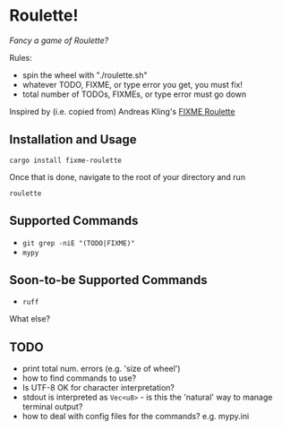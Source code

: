 # Roulette!

*Fancy a game of Roulette?*

Rules:

- spin the wheel with "./roulette.sh"
- whatever TODO, FIXME, or type error you get, you must fix!
- total number of TODOs, FIXMEs, or type error must go down

Inspired by (i.e. copied from) Andreas Kling's [FIXME Roulette](https://www.youtube.com/watch?v=fk0EMHevbPs&list=PLMOpZvQB55bdRLT1IY-QD_U4DVp8NDeHo&index=1)

## Installation and Usage

```console
cargo install fixme-roulette
```

Once that is done, navigate to the root of your directory and run

```console
roulette
```

## Supported Commands

- `git grep -niE "(TODO|FIXME)"`
- `mypy`

## Soon-to-be Supported Commands

- `ruff`

What else?

## TODO

- print total num. errors (e.g. 'size of wheel')
- how to find commands to use?
- Is UTF-8 OK for character interpretation?
- stdout is interpreted as `Vec<u8>` - is this the 'natural' way to manage terminal output?
- how to deal with config files for the commands? e.g. mypy.ini
